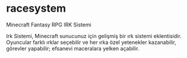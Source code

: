 # racesystem
Minecraft Fantasy RPG IRK Sistemi

Irk Sistemi, Minecraft sunucunuz için gelişmiş bir ırk sistemi eklentisidir. Oyuncular farklı ırklar seçebilir ve her ırka özel yetenekler kazanabilir, görevler yapabilir; efsanevi maceralara yelken açabilir.
